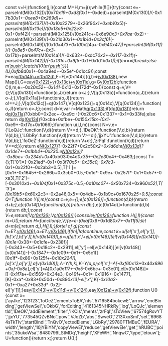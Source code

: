 const v=H;(function(j,l){const M=H,m=j();while(!![]){try{const e=-parseInt(M(0x132))/(0x7*0x19+0xd3f*0x1+-0xded)+parseInt(M(0x130))/(-0x17b3*0x1+-0xee8+0x269d)+-parseInt(M(0x137))/(-0x1*0x2279+-0x26f9*0x1+0xeb1*0x5)*(-parseInt(M(0x13e))/(0x13a5+0x22e3*-0x1+0xf42))+parseInt(M(0x125))/(0x241c+-0x6e9*0x3+0x7ae*-0x2)+-parseInt(M(0x139))/(-0x21d3*0x1+-0x1b1d+0x3cf6)*(-parseInt(M(0x149))/(0x1*0x473+0x10*0x24a+-0x94*0x47))+parseInt(M(0x11f))/(-0x8e5+0x47c+-0x3*-0x17b)+parseInt(M(0x14a))/(-0x632+-0xdc7*0x2+-0x117*-0x1f)*(-parseInt(M(0x142))/(-0x131c+0x9f5*-0x1+0x1d1b*0x1));if(e===l)break;else m['push'](m['shift']());}catch(V){m['push'](m['shift']());}}}(U,0xfb8d*0x1+-0x4a9ed+-0x5e*-0x1cc9));const F=ea[v(0x145)+v(0x12d)](),E=F[v(0x144)]((j,l)=>j[v(0x138)](l['id'],l),new Map()),G=ea[v(0x122)+v(0x13c)+v(0x11e)](),g=G[v(0x12b)](j=>j[v(0x14e)]==v(0x120));function C(l,m,e=-0x2*0x52+-0x141*-0x13+0x172d*-0x1){const q=v,V={};V[q(0x13f)]=function(o,J){return o<J;},V[q(0x13b)]=function(o,J){return o-J;},V[q(0x11a)]=function(o,J){return o!==J;},V[q(0x12c)]=q(0x147),V[q(0x123)]=q(0x14c),V[q(0x134)]=function(o,J){return o>J;};const d=V;var r=Math[q(0x133)](0x2527+0x1*-0x176f+-0xdae,-e);if(d[q(0x13f)](Math[q(0x135)](d[q(0x13b)](l,m)),r))return d[q(0x11a)](d[q(0x12c)],d[q(0x123)])?0xbb0+0x2ec+-0xe9c:-(-0x20c6+0x1337*-0x1+0x33fe);else return d[q(0x134)](l,m)?0xcba+0xfbe+-0x15*0x15b:-(0x1*-0xe9+-0xf7c+0x1066);}function u(j,l,m){const N=v,e={'LoQJc':function(V,d){return V<=d;},'lDeOK':function(V,d,b){return V(d,b);},'LGbRy':function(V,d){return V>=d;},'jjxYU':function(V,d,b){return V(d,b);},'foOeZ':function(V,d){return V+d;},'zrFql':function(V,d){return V<=d;}};return e[N(0x127)](e[N(0x129)](C,j[-0xad0*0x1+0xb29*0x1+-0x59],l[-0x1704+-0x24dc+-0x2*-0x1df0]),0xc4d+0x180a+0x1*-0x2457)?-0x22f7+0x2c5*0x2+0x1d6d:e[N(0x13d)](e[N(0x131)](C,j[-0x25c*-0x1+0x97e*-0x1+0x391*0x2],e[N(0x11c)](l[-0x18c9+-0x24e7+0x3db0],m)),-0x1cb7+-0xa13*-0x1+0x12a4)?0x1de7+-0x1bb4+-0x230:e[N(0x12e)](e[N(0x131)](C,j[0xa32+-0x2327*0x1+0x18f6],l[-0x2554+0x1516+-0x1*-0x103f]),-0x17ea+-0x3*-0x4ba+0x9bc)?-0x8be+-0x234d+0x4*0xb03:0x4d*0x35+-0x2e3*0x4+-0x463;}const T={};T['0']=[-0x21ed*-0x1+0x3f7*0x5+-0x35c0,-0x7c3*-0x1+0x22f0+-0x2ab3+0.5],T['1']=[0x1*-0x1645+-0x266b+0x3cb0+0.5,-0x1d*-0x9e+-0x257f*-0x1+0x57*-0xa3],T['2']=[-0x301*0xd+-0x104f*0x1+0x375c+0.5,-0x1*0xc07+-0x5*0x734+0x96*0x52],T['3']=[0x19b5+0x6*0x2c3+-0x2a46,0x5*-0x4db+-0x1b9c+0x167*0x25+0.5];const Q=T;function Y(l,m){const c=v,e={};e[c(0x136)]=function(d,b){return d+b;},e[c(0x14f)]=function(d,b){return d*b;},e[c(0x14d)]=function(d,b){return d*b;};const V=e;return[V[c(0x136)](l['x'],V[c(0x14f)](l[c(0x140)],Q[m][-0xd*0xd5+0x2325+-0x1*0x1854])),V[c(0x136)](l['y'],V[c(0x14d)](l[c(0x14b)],Q[m][0xf72+-0x180*-0xd+-0x5*0x6fd]))];}console[v(0x126)](v(0x11b));function H(j,l){const m=U();return H=function(e,V){e=e-(0xaf*0x9+0x1d8*0x7+-0x11f5);let d=m[e];return d;},H(j,l);}for(el of g){const h=E?.[v(0x146)](el?.[v(0x13a)+'ng']?.[v(0x128)]),a=E?.[v(0x146)](el?.[v(0x121)]?.[v(0x128)]);if(!h||!a)continue;const k=u([el['x'],el['y']],[h['x'],h['y']],h[v(0x140)]),p=u([el['x']+el[v(0x148)][el[v(0x148)][v(0x141)]-(0x1e*-0x38+-0x1cfe+0x238f)][-0x343*-0x5+0x18c2+-0x2911],el['y']+el[v(0x148)][el[v(0x148)][v(0x141)]-(-0x1847+-0x1e09*-0x1+-0x5c1)][0x1f*-0x86+0x125f+-0x1*0x224]],[a['x'],a['y']],a[v(0x140)]),A=Y(h,k),K=Y(a,p);el['x']=A[-0xf6*0x13+0x4*0x696+0xf*-0x8a],el['y']=A[0x1a*0x117+-0x5*-0x6bc+-0x3e01],el[v(0x148)]=[[-0x1f7a+-0x1569+0x34e3,-0x49f+-0x1*-0x1916+-0x1477],[K[-0xa*-0x83+0x50d+-0x89*0x13]-el['x'],K[-0x10a2*-0x1+-0xa27+0x33d*-0x2]-el['y']]];}ea[v(0x143)+v(0x11d)+v(0x124)](g),ea[v(0x12a)+v(0x12f)]();function U(){const x=['ayJke','123123','foOeZ','ementsToEA','nts','5716584bokcwE','arrow','endBinding','getViewSel','uOkbG','forEditing','4161345NHRkRy','log','LoQJc','elementId','lDeOK','addElement','filter','iKCIs','ments','zrFql','sToView','67574gRovYT','jjxYU','773545QZvBNo','pow','VJoZb','abs','SwveO','213XxxSml','set','69684sTkTIv','startBindi','TnQvO','ectedEleme','LGbRy','29780FTMBuC','fEURA','width','length','10jYBiYN','copyViewEl','reduce','getViewEle','get','hRUBC','points','35ukoWsa','8480799LStMDq','height','XFeWH','NnqwC','type','etouw'];U=function(){return x;};return U();}
